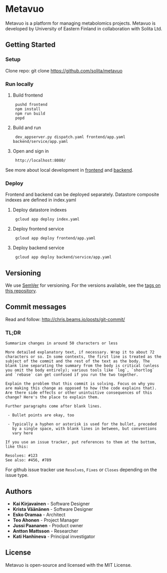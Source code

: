 # Metavuo

Metavuo is a platform for managing metabolomics projects. Metavuo is developed by University of Eastern Finland in collaboration with Solita Ltd.

## Getting Started

### Setup

Clone repo:
        git clone https://github.com/solita/metavuo

### Run locally

1. Build frontend

        pushd frontend
        npm install
        npm run build
        popd

1. Build and run

        dev_appserver.py dispatch.yaml frontend/app.yaml backend/service/app.yaml

1. Open and sign in

        http://localhost:8080/

See more about local development in [frontend](frontend/) and [backend](backend/).

### Deploy

Frontend and backend can be deployed separately. Datastore composite indexes are defined in index.yaml

1. Deploy datastore indexes

        gcloud app deploy index.yaml

1. Deploy frontend service

        gcloud app deploy frontend/app.yaml

1. Deploy backend service

        gcloud app deploy backend/service/app.yaml

## Versioning

We use [SemVer](http://semver.org/) for versioning. For the versions available, see the [tags on this repository](https://github.com/solita/uef-projektipankki/tags).

## Commit messages

Read and follow: http://chris.beams.io/posts/git-commit/

### TL;DR
```
Summarize changes in around 50 characters or less

More detailed explanatory text, if necessary. Wrap it to about 72
characters or so. In some contexts, the first line is treated as the
subject of the commit and the rest of the text as the body. The
blank line separating the summary from the body is critical (unless
you omit the body entirely); various tools like `log`, `shortlog`
and `rebase` can get confused if you run the two together.

Explain the problem that this commit is solving. Focus on why you
are making this change as opposed to how (the code explains that).
Are there side effects or other unintuitive consequences of this
change? Here's the place to explain them.

Further paragraphs come after blank lines.

 - Bullet points are okay, too

 - Typically a hyphen or asterisk is used for the bullet, preceded
   by a single space, with blank lines in between, but conventions
   vary here

If you use an issue tracker, put references to them at the bottom,
like this:

Resolves: #123
See also: #456, #789
```
For github issue tracker use `Resolves`, `Fixes` or `Closes` depending on the issue type.



## Authors

- **Kai Kirjavainen** - Software Designer
- **Krista Väänänen** - Software Designer
- **Esko Oramaa** - Architect
- **Teo Ahonen** - Project Manager
- **Jussi Paananen** - Product owner
- **Antton Mattsson** - Researcher
- **Kati Hanhineva** - Principal investigator

## License

Metavuo is open-source and licensed with the MIT License.

